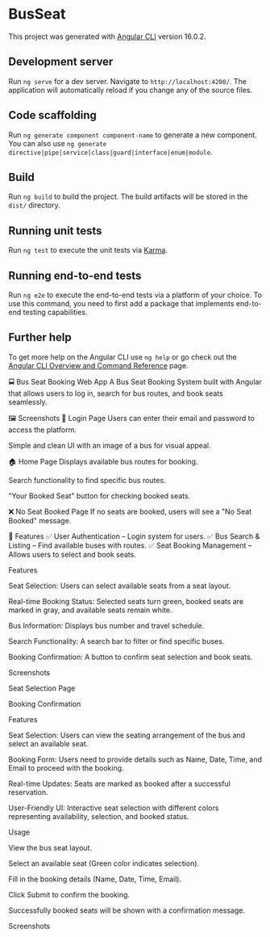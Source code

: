 # BusSeat

This project was generated with [Angular CLI](https://github.com/angular/angular-cli) version 16.0.2.

## Development server

Run `ng serve` for a dev server. Navigate to `http://localhost:4200/`. The application will automatically reload if you change any of the source files.

## Code scaffolding

Run `ng generate component component-name` to generate a new component. You can also use `ng generate directive|pipe|service|class|guard|interface|enum|module`.

## Build

Run `ng build` to build the project. The build artifacts will be stored in the `dist/` directory.

## Running unit tests

Run `ng test` to execute the unit tests via [Karma](https://karma-runner.github.io).

## Running end-to-end tests

Run `ng e2e` to execute the end-to-end tests via a platform of your choice. To use this command, you need to first add a package that implements end-to-end testing capabilities.

## Further help

To get more help on the Angular CLI use `ng help` or go check out the [Angular CLI Overview and Command Reference](https://angular.io/cli) page.


🚍 Bus Seat Booking Web App
A Bus Seat Booking System built with Angular that allows users to log in, search for bus routes, and book seats seamlessly.

🖼️ Screenshots
🔐 Login Page
Users can enter their email and password to access the platform.

Simple and clean UI with an image of a bus for visual appeal.

🏠 Home Page
Displays available bus routes for booking.

Search functionality to find specific bus routes.

"Your Booked Seat" button for checking booked seats.

❌ No Seat Booked Page
If no seats are booked, users will see a "No Seat Booked" message.

🔧 Features
✅ User Authentication – Login system for users.
✅ Bus Search & Listing – Find available buses with routes.
✅ Seat Booking Management – Allows users to select and book seats.

Features

Seat Selection: Users can select available seats from a seat layout.

Real-time Booking Status: Selected seats turn green, booked seats are marked in gray, and available seats remain white.

Bus Information: Displays bus number and travel schedule.

Search Functionality: A search bar to filter or find specific buses.

Booking Confirmation: A button to confirm seat selection and book seats.

Screenshots

Seat Selection Page

Booking Confirmation

Features

Seat Selection: Users can view the seating arrangement of the bus and select an available seat.

Booking Form: Users need to provide details such as Name, Date, Time, and Email to proceed with the booking.

Real-time Updates: Seats are marked as booked after a successful reservation.

User-Friendly UI: Interactive seat selection with different colors representing availability, selection, and booked status.


Usage

View the bus seat layout.

Select an available seat (Green color indicates selection).

Fill in the booking details (Name, Date, Time, Email).

Click Submit to confirm the booking.

Successfully booked seats will be shown with a confirmation message.

Screenshots

